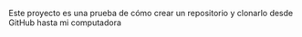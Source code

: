 Este proyecto es una prueba de cómo crear un repositorio y clonarlo desde GitHub hasta mi computadora